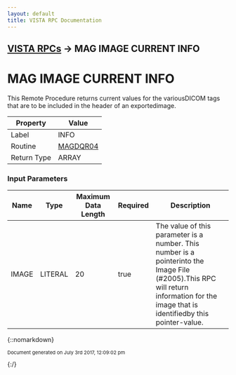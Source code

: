 ```yaml
---
layout: default
title: VISTA RPC Documentation
---
```


## [VISTA RPCs](TableOfContents) &#8594; MAG IMAGE CURRENT INFO
# MAG IMAGE CURRENT INFO

This Remote Procedure returns current values for the variousDICOM tags that are to be included in the header of an exportedimage.

Property | Value
--- | ---
Label | INFO
Routine | [MAGDQR04](http://code.osehra.org/dox/Routine_MAGDQR04_source.html)
Return Type | ARRAY


### Input Parameters

Name | Type | Maximum Data Length | Required | Description
--- | --- | --- | --- | ---
IMAGE | LITERAL | 20 | true | The value of this parameter is a number. This number is a pointerinto the Image File (#2005).This RPC will return information for the image that is identifiedby this pointer-value.



{::nomarkdown} <br/><p style="font-size: 11px">Document generated on July 3rd 2017, 12:09:02 pm</p>{:/}